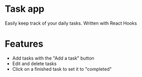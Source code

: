 # Task app
Easily keep track of your daily tasks.
Written with React Hooks
# Features
* Add tasks with the "Add a task" button 
* Edit and delete tasks
* Click on a finished task to set it to "completed"
